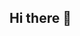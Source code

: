 ## Hi there 👋

<!--
**OumaimaBenlagmairi/oumaimaBenlagmairi** is a ✨ _special_ ✨ repository because its `README.md` (this file) appears on your GitHub profile.

Here are some ideas to get you started:

# Oumaima Benlagmairi

🎓 Ingénieure généraliste | MSc en Management de Projet  
📊 Intéressée par : Business Analysis, Data, Transformation Digitale, IA  
🔍 En recherche active de missions en  BA / AMOA / Data / Digitalisation

## 🔧 Compétences clés
- Gestion de projet (Agile/Scrum, Cycle en V)
- Analyse métier, modélisation, KPIs
- Power BI, Power Automate, Python, JIRA, Confluence

## 📁 Projets
- [Transformation digitale chez IDEMIA](#)
- [Pilotage des risques - Safran](#)
- [Supervision IoT - AgroAM](#)
